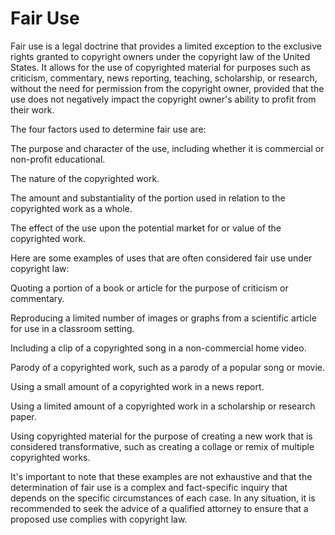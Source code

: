 # Fair Use

Fair use is a legal doctrine that provides a limited exception to the exclusive rights granted to copyright owners under the copyright law of the United States. It allows for the use of copyrighted material for purposes such as criticism, commentary, news reporting, teaching, scholarship, or research, without the need for permission from the copyright owner, provided that the use does not negatively impact the copyright owner's ability to profit from their work.

The four factors used to determine fair use are:

The purpose and character of the use, including whether it is commercial or non-profit educational.

The nature of the copyrighted work.

The amount and substantiality of the portion used in relation to the copyrighted work as a whole.

The effect of the use upon the potential market for or value of the copyrighted work.

Here are some examples of uses that are often considered fair use under copyright law:

Quoting a portion of a book or article for the purpose of criticism or commentary.

Reproducing a limited number of images or graphs from a scientific article for use in a classroom setting.

Including a clip of a copyrighted song in a non-commercial home video.

Parody of a copyrighted work, such as a parody of a popular song or movie.

Using a small amount of a copyrighted work in a news report.

Using a limited amount of a copyrighted work in a scholarship or research paper.

Using copyrighted material for the purpose of creating a new work that is considered transformative, such as creating a collage or remix of multiple copyrighted works.

It's important to note that these examples are not exhaustive and that the determination of fair use is a complex and fact-specific inquiry that depends on the specific circumstances of each case. In any situation, it is recommended to seek the advice of a qualified attorney to ensure that a proposed use complies with copyright law.

